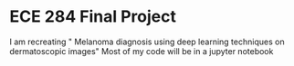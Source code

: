 # ECE 284 Final Project
I am recreating " Melanoma diagnosis using deep learning techniques on dermatoscopic images"
Most of my code will be in a jupyter notebook
